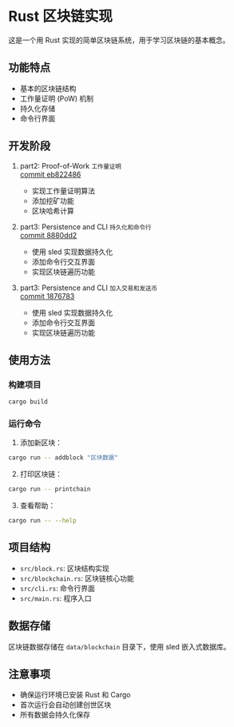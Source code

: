 # Rust 区块链实现

这是一个用 Rust 实现的简单区块链系统，用于学习区块链的基本概念。

## 功能特点

- 基本的区块链结构
- 工作量证明 (PoW) 机制
- 持久化存储
- 命令行界面


## 开发阶段


1. part2: Proof-of-Work      `工作量证明`            
   [commit eb822486](https://github.com/eatbreads/bitcoin_demo/tree/eb822486)
   - 实现工作量证明算法
   - 添加挖矿功能
   - 区块哈希计算

2. part3: Persistence and CLI `持久化和命令行`  
   [commit 8880dd2](https://github.com/eatbreads/bitcoin_demo/tree/8880dd2)
   - 使用 sled 实现数据持久化
   - 添加命令行交互界面
   - 实现区块链遍历功能
3. part3: Persistence and CLI `加入交易和发送币`  
   [commit 1876783](https://github.com/eatbreads/bitcoin_demo/tree/1876783)
   - 使用 sled 实现数据持久化
   - 添加命令行交互界面
   - 实现区块链遍历功能

## 使用方法

### 构建项目

```bash
cargo build
```

### 运行命令

1. 添加新区块：
```bash
cargo run -- addblock "区块数据"
```

2. 打印区块链：
```bash
cargo run -- printchain
```

3. 查看帮助：
```bash
cargo run -- --help
```

## 项目结构

- `src/block.rs`: 区块结构实现
- `src/blockchain.rs`: 区块链核心功能
- `src/cli.rs`: 命令行界面
- `src/main.rs`: 程序入口

## 数据存储

区块链数据存储在 `data/blockchain` 目录下，使用 sled 嵌入式数据库。

## 注意事项

- 确保运行环境已安装 Rust 和 Cargo
- 首次运行会自动创建创世区块
- 所有数据会持久化保存
